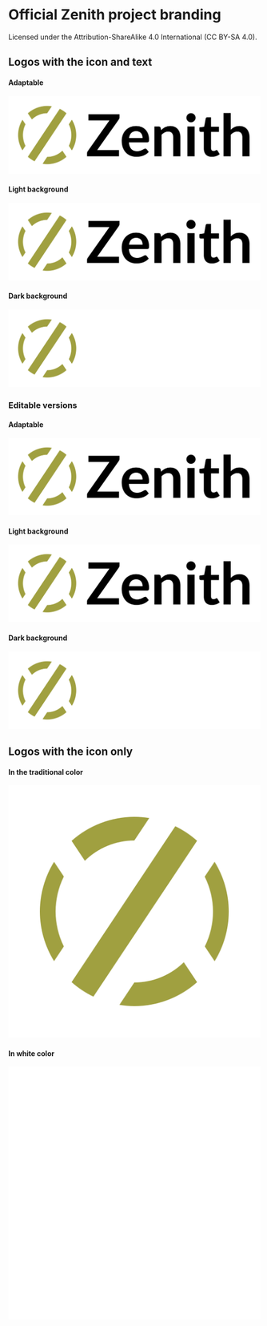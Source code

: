 # Official Zenith project branding

Licensed under the Attribution-ShareAlike 4.0 International (CC BY-SA 4.0).

## Logos with the icon and text
#### Adaptable
![](logos/Zenith-text-dynamic.svg)
#### Light background
![](logos/Zenith-text.svg)
#### Dark background
![](logos/Zenith-text-white.svg)

### Editable versions
#### Adaptable
![](logos/Zenith-text-edit-dynamic.svg)
#### Light background
![](logos/Zenith-text-edit.svg)
#### Dark background
![](logos/Zenith-text-white-edit.svg)

## Logos with the icon only
#### In the traditional color
![](logos/Zenith.svg)
#### In white color
![](logos/Zenith-white.svg)
